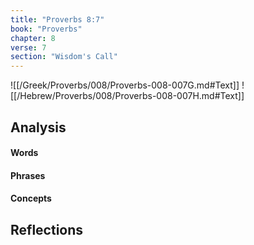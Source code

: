 ```yaml
---
title: "Proverbs 8:7"
book: "Proverbs"
chapter: 8
verse: 7
section: "Wisdom's Call"
---
```

![[/Greek/Proverbs/008/Proverbs-008-007G.md#Text]]
![[/Hebrew/Proverbs/008/Proverbs-008-007H.md#Text]]

## Analysis

#### Words

#### Phrases

#### Concepts

## Reflections

